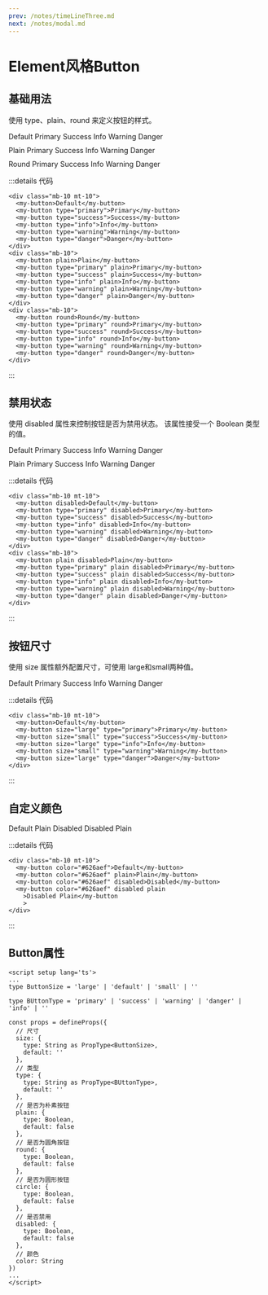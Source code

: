 ```yaml
---
prev: /notes/timeLineThree.md
next: /notes/modal.md
---
```

# Element风格Button 

## 基础用法

使用 type、plain、round 来定义按钮的样式。

<div class="mb-10 mt-10">
  <my-button>Default</my-button>
  <my-button type="primary">Primary</my-button>
  <my-button type="success">Success</my-button>
  <my-button type="info">Info</my-button>
  <my-button type="warning">Warning</my-button>
  <my-button type="danger">Danger</my-button>
</div>
<div class="mb-10">
  <my-button plain>Plain</my-button>
  <my-button type="primary" plain>Primary</my-button>
  <my-button type="success" plain>Success</my-button>
  <my-button type="info" plain>Info</my-button>
  <my-button type="warning" plain>Warning</my-button>
  <my-button type="danger" plain>Danger</my-button>
</div>
<div class="mb-10">
  <my-button round>Round</my-button>
  <my-button type="primary" round>Primary</my-button>
  <my-button type="success" round>Success</my-button>
  <my-button type="info" round>Info</my-button>
  <my-button type="warning" round>Warning</my-button>
  <my-button type="danger" round>Danger</my-button>
</div>

:::details 代码
```vue
<div class="mb-10 mt-10">
  <my-button>Default</my-button>
  <my-button type="primary">Primary</my-button>
  <my-button type="success">Success</my-button>
  <my-button type="info">Info</my-button>
  <my-button type="warning">Warning</my-button>
  <my-button type="danger">Danger</my-button>
</div>
<div class="mb-10">
  <my-button plain>Plain</my-button>
  <my-button type="primary" plain>Primary</my-button>
  <my-button type="success" plain>Success</my-button>
  <my-button type="info" plain>Info</my-button>
  <my-button type="warning" plain>Warning</my-button>
  <my-button type="danger" plain>Danger</my-button>
</div>
<div class="mb-10">
  <my-button round>Round</my-button>
  <my-button type="primary" round>Primary</my-button>
  <my-button type="success" round>Success</my-button>
  <my-button type="info" round>Info</my-button>
  <my-button type="warning" round>Warning</my-button>
  <my-button type="danger" round>Danger</my-button>
</div>
```
:::

## 禁用状态

使用 disabled 属性来控制按钮是否为禁用状态。 该属性接受一个 Boolean 类型的值。

<div class="mb-10 mt-10">
  <my-button disabled>Default</my-button>
  <my-button type="primary" disabled>Primary</my-button>
  <my-button type="success" disabled>Success</my-button>
  <my-button type="info" disabled>Info</my-button>
  <my-button type="warning" disabled>Warning</my-button>
  <my-button type="danger" disabled>Danger</my-button>
</div>
<div class="mb-10">
  <my-button plain disabled>Plain</my-button>
  <my-button type="primary" plain disabled>Primary</my-button>
  <my-button type="success" plain disabled>Success</my-button>
  <my-button type="info" plain disabled>Info</my-button>
  <my-button type="warning" plain disabled>Warning</my-button>
  <my-button type="danger" plain disabled>Danger</my-button>
</div>

:::details 代码
```vue
<div class="mb-10 mt-10">
  <my-button disabled>Default</my-button>
  <my-button type="primary" disabled>Primary</my-button>
  <my-button type="success" disabled>Success</my-button>
  <my-button type="info" disabled>Info</my-button>
  <my-button type="warning" disabled>Warning</my-button>
  <my-button type="danger" disabled>Danger</my-button>
</div>
<div class="mb-10">
  <my-button plain disabled>Plain</my-button>
  <my-button type="primary" plain disabled>Primary</my-button>
  <my-button type="success" plain disabled>Success</my-button>
  <my-button type="info" plain disabled>Info</my-button>
  <my-button type="warning" plain disabled>Warning</my-button>
  <my-button type="danger" plain disabled>Danger</my-button>
</div>
```
:::

## 按钮尺寸

使用 size 属性额外配置尺寸，可使用 large和small两种值。

<div class="mb-10 mt-10">
  <my-button>Default</my-button>
  <my-button size="large" type="primary">Primary</my-button>
  <my-button size="small" type="success">Success</my-button>
  <my-button size="large" type="info">Info</my-button>
  <my-button size="small" type="warning">Warning</my-button>
  <my-button size="large" type="danger">Danger</my-button>
</div>

:::details 代码
```vue
<div class="mb-10 mt-10">
  <my-button>Default</my-button>
  <my-button size="large" type="primary">Primary</my-button>
  <my-button size="small" type="success">Success</my-button>
  <my-button size="large" type="info">Info</my-button>
  <my-button size="small" type="warning">Warning</my-button>
  <my-button size="large" type="danger">Danger</my-button>
</div>
```
:::

## 自定义颜色

<div class="mb-10 mt-10">
  <my-button color="#626aef">Default</my-button>
  <my-button color="#626aef" plain>Plain</my-button>
  <my-button color="#626aef" disabled>Disabled</my-button>
  <my-button color="#626aef" disabled plain
    >Disabled Plain</my-button
    >
</div>

:::details 代码
```vue
<div class="mb-10 mt-10">
  <my-button color="#626aef">Default</my-button>
  <my-button color="#626aef" plain>Plain</my-button>
  <my-button color="#626aef" disabled>Disabled</my-button>
  <my-button color="#626aef" disabled plain
    >Disabled Plain</my-button
    >
</div>
```
:::

## Button属性

```vue
<script setup lang='ts'>
...
type ButtonSize = 'large' | 'default' | 'small' | ''

type BUttonType = 'primary' | 'success' | 'warning' | 'danger' | 'info' | ''

const props = defineProps({
  // 尺寸
  size: {
    type: String as PropType<ButtonSize>,
    default: ''
  },
  // 类型
  type: {
    type: String as PropType<BUttonType>,
    default: ''
  },
  // 是否为朴素按钮
  plain: {
    type: Boolean,
    default: false
  },
  // 是否为圆角按钮
  round: {
    type: Boolean,
    default: false
  },
  // 是否为圆形按钮
  circle: {
    type: Boolean,
    default: false
  },
  // 是否禁用
  disabled: {
    type: Boolean,
    default: false
  },
  // 颜色
  color: String
})
...
</script>
```

<style lang="scss" scoped>
.mb-10 {
  margin-bottom: 10px;
}
.mt-10 {
  margin-top: 10px;
}
</style>

